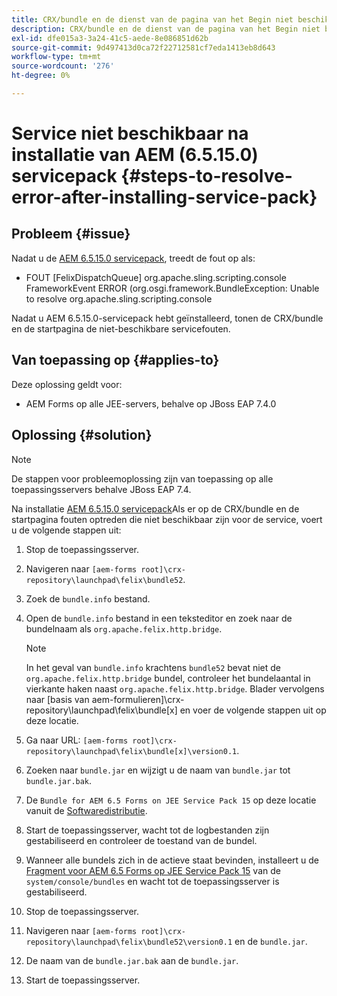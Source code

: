 ```yaml
---
title: CRX/bundle en de dienst van de pagina van het Begin niet beschikbare fouten zodra laatste 6.5.15.0 de dienstpak wordt geïnstalleerd
description: CRX/bundle en de dienst van de pagina van het Begin niet beschikbare fouten zodra laatste 6.5.15.0 de dienstpak wordt geïnstalleerd
exl-id: dfe015a3-3a24-41c5-aede-8e086851d62b
source-git-commit: 9d497413d0ca72f22712581cf7eda1413eb8d643
workflow-type: tm+mt
source-wordcount: '276'
ht-degree: 0%

---
```


# Service niet beschikbaar na installatie van AEM (6.5.15.0) servicepack {#steps-to-resolve-error-after-installing-service-pack}

## Probleem {#issue}

Nadat u de [AEM 6.5.15.0 servicepack](https://experience.adobe.com/#/downloads/content/software-distribution/en/aem.html?package=/content/software-distribution/en/details.html/content/dam/aem/public/adobe/packages/cq650/servicepack/aem-service-pkg-6.5.15.0.zip), treedt de fout op als:
* FOUT [FelixDispatchQueue] org.apache.sling.scripting.console FrameworkEvent ERROR (org.osgi.framework.BundleException: Unable to resolve org.apache.sling.scripting.console

Nadat u AEM 6.5.15.0-servicepack hebt geïnstalleerd, tonen de CRX/bundle en de startpagina de niet-beschikbare servicefouten.

## Van toepassing op {#applies-to}

Deze oplossing geldt voor:
* AEM Forms op alle JEE-servers, behalve op JBoss EAP 7.4.0

## Oplossing {#solution}

>[!NOTE]
>
>De stappen voor probleemoplossing zijn van toepassing op alle toepassingsservers behalve JBoss EAP 7.4.

Na installatie [AEM 6.5.15.0 servicepack](https://experience.adobe.com/#/downloads/content/software-distribution/en/aem.html?package=/content/software-distribution/en/details.html/content/dam/aem/public/adobe/packages/cq650/servicepack/aem-service-pkg-6.5.15.0.zip)Als er op de CRX/bundle en de startpagina fouten optreden die niet beschikbaar zijn voor de service, voert u de volgende stappen uit:

1. Stop de toepassingsserver.
1. Navigeren naar `[aem-forms root]\crx-repository\launchpad\felix\bundle52`.
1. Zoek de `bundle.info` bestand.
1. Open de `bundle.info` bestand in een teksteditor en zoek naar de bundelnaam als `org.apache.felix.http.bridge`.

   >[!NOTE]
   >
   >In het geval van `bundle.info` krachtens `bundle52` bevat niet de `org.apache.felix.http.bridge` bundel, controleer het bundelaantal in vierkante haken naast `org.apache.felix.http.bridge`. Blader vervolgens naar [basis van aem-formulieren]\crx-repository\launchpad\felix\bundle[x] en voer de volgende stappen uit op deze locatie.

1. Ga naar URL: `[aem-forms root]\crx-repository\launchpad\felix\bundle[x]\version0.1`.
1. Zoeken naar `bundle.jar` en wijzigt u de naam van `bundle.jar` tot `bundle.jar.bak`.
1. De `Bundle for AEM 6.5 Forms on JEE Service Pack 15` op deze locatie vanuit de [Softwaredistributie](https://experience.adobe.com/#/downloads/content/software-distribution/en/aem.html?package=/content/software-distribution/en/details.html/content/dam/aem/public/adobe/packages/cq650/featurepack/bundle.jar).
1. Start de toepassingsserver, wacht tot de logbestanden zijn gestabiliseerd en controleer de toestand van de bundel.
1. Wanneer alle bundels zich in de actieve staat bevinden, installeert u de [Fragment voor AEM 6.5 Forms op JEE Service Pack 15](https://experience.adobe.com/#/downloads/content/software-distribution/en/aem.html?package=/content/software-distribution/en/details.html/content/dam/aem/public/adobe/packages/cq650/featurepack/org.apache.felix.http.servlet-api-1.2.0_fragment_full.jar) van de `system/console/bundles` en wacht tot de toepassingsserver is gestabiliseerd.
1. Stop de toepassingsserver.
1. Navigeren naar `[aem-forms root]\crx-repository\launchpad\felix\bundle52\version0.1` en de `bundle.jar`.
1. De naam van de `bundle.jar.bak` aan de `bundle.jar`.
1. Start de toepassingsserver.
